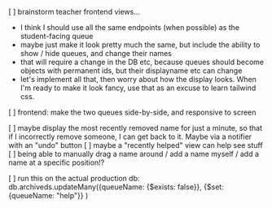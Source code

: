 [ ] brainstorm teacher frontend views...

- I think I should use all the same endpoints (when possible) as the student-facing queue
- maybe just make it look pretty much the same, but include the ability to show / hide queues, and change their names
- that will require a change in the DB etc, because queues should become objects with permanent ids, but their displayname etc can change
- let's implement all that, then worry about how the display looks. When I'm ready to make it look fancy, use that as an excuse to learn tailwind css.

[ ] frontend: make the two queues side-by-side, and responsive to screen

[ ] maybe display the most recently removed name for just a minute, so that if I incorrectly remove someone, I can get back to it. Maybe via a notifier with an "undo" button
[ ] maybe a "recently helped" view can help see stuff
[ ] being able to manually drag a name around / add a name myself / add a name at a specific position!?

[ ] run this on the actual production db:
db.archiveds.updateMany({queueName: {$exists: false}}, {$set: {queueName: "help"}} )
